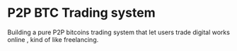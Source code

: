 # P2P BTC Trading system
Building a pure P2P bitcoins trading system that let users trade digital works online , kind of like freelancing.
